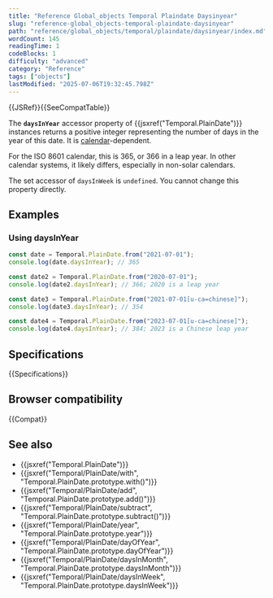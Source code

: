 ```yaml
---
title: "Reference Global_objects Temporal Plaindate Daysinyear"
slug: "reference-global_objects-temporal-plaindate-daysinyear"
path: "reference/global_objects/temporal/plaindate/daysinyear/index.md"
wordCount: 145
readingTime: 1
codeBlocks: 1
difficulty: "advanced"
category: "Reference"
tags: ["objects"]
lastModified: "2025-07-06T19:32:45.798Z"
---
```



{{JSRef}}{{SeeCompatTable}}

The **`daysInYear`** accessor property of {{jsxref("Temporal.PlainDate")}} instances returns a positive integer representing the number of days in the year of this date. It is [calendar](/en-US/docs/Web/JavaScript/Reference/Global_Objects/Temporal#calendars)-dependent.

For the ISO 8601 calendar, this is 365, or 366 in a leap year. In other calendar systems, it likely differs, especially in non-solar calendars.

The set accessor of `daysInWeek` is `undefined`. You cannot change this property directly.

## Examples

### Using daysInYear

```js
const date = Temporal.PlainDate.from("2021-07-01");
console.log(date.daysInYear); // 365

const date2 = Temporal.PlainDate.from("2020-07-01");
console.log(date2.daysInYear); // 366; 2020 is a leap year

const date3 = Temporal.PlainDate.from("2021-07-01[u-ca=chinese]");
console.log(date3.daysInYear); // 354

const date4 = Temporal.PlainDate.from("2023-07-01[u-ca=chinese]");
console.log(date4.daysInYear); // 384; 2023 is a Chinese leap year
```

## Specifications

{{Specifications}}

## Browser compatibility

{{Compat}}

## See also

- {{jsxref("Temporal.PlainDate")}}
- {{jsxref("Temporal/PlainDate/with", "Temporal.PlainDate.prototype.with()")}}
- {{jsxref("Temporal/PlainDate/add", "Temporal.PlainDate.prototype.add()")}}
- {{jsxref("Temporal/PlainDate/subtract", "Temporal.PlainDate.prototype.subtract()")}}
- {{jsxref("Temporal/PlainDate/year", "Temporal.PlainDate.prototype.year")}}
- {{jsxref("Temporal/PlainDate/dayOfYear", "Temporal.PlainDate.prototype.dayOfYear")}}
- {{jsxref("Temporal/PlainDate/daysInMonth", "Temporal.PlainDate.prototype.daysInMonth")}}
- {{jsxref("Temporal/PlainDate/daysInWeek", "Temporal.PlainDate.prototype.daysInWeek")}}
